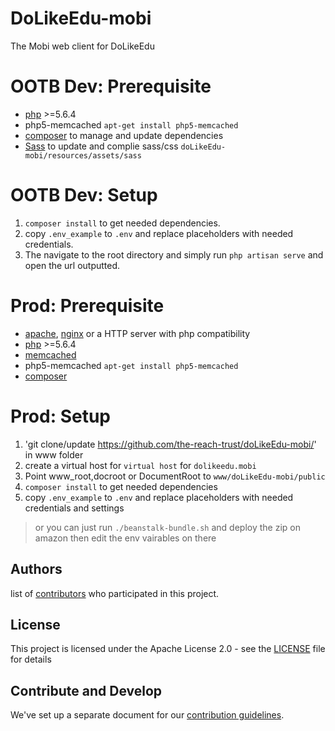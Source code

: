  DoLikeEdu-mobi
======
The Mobi web client for DoLikeEdu

OOTB Dev: Prerequisite
======
- [php] >=5.6.4
- php5-memcached `apt-get install php5-memcached`
- [composer] to manage and update dependencies
- [Sass] to update and complie sass/css `doLikeEdu-mobi/resources/assets/sass`

OOTB Dev: Setup
======
1. `composer install` to get needed dependencies.
2. copy `.env_example` to `.env` and replace placeholders with needed credentials.
3. The navigate to the root directory and simply run `php artisan serve` and open the url outputted.

Prod: Prerequisite
======
- [apache], [nginx] or a HTTP server with php compatibility
- [php] >=5.6.4
- [memcached]
- php5-memcached `apt-get install php5-memcached`
- [composer]

Prod: Setup
======
1. 'git clone/update https://github.com/the-reach-trust/doLikeEdu-mobi/' in www folder
2. create a virtual host for `virtual host` for `dolikeedu.mobi`
3. Point www_root,docroot or DocumentRoot to `www/doLikeEdu-mobi/public`
4. `composer install` to get needed dependencies
5. copy `.env_example` to `.env` and replace placeholders with needed credentials and settings
> or you can just run `./beanstalk-bundle.sh` and deploy the zip on amazon
then edit the env vairables on there

## Authors
list of [contributors](https://github.com/the-reach-trust/doLikeEdu-mobi/graphs/contributors) who participated in this project.

## License

This project is licensed under the Apache License 2.0 - see the [LICENSE](LICENSE) file for details

## Contribute and Develop

We've set up a separate document for our [contribution guidelines](https://github.com/the-reach-trust/doLikeEdu-mobi/blob/master/CONTRIBUTING.md).

[composer]: <https://getcomposer.org/>
[php]: <http://php.net/releases/5_6_4.php>
[apache]: <https://httpd.apache.org/>
[nginx]: <https://www.nginx.com>
[memcached]: <https://memcached.org/>
[Sass]: <https://sass-lang.com/>
